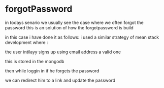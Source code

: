 # forgotPassword
in todays senario we usually see the case where we often forgot the password this is an solution of how the forgotpassword is build


in this case i have done it as follows:
i used a similar strategy of mean stack development where :

the user intilayy signs up using email address a valid one

this is stored in the mongodb

then while loggin in if he forgets the password

we can redirect him to a link and update the password